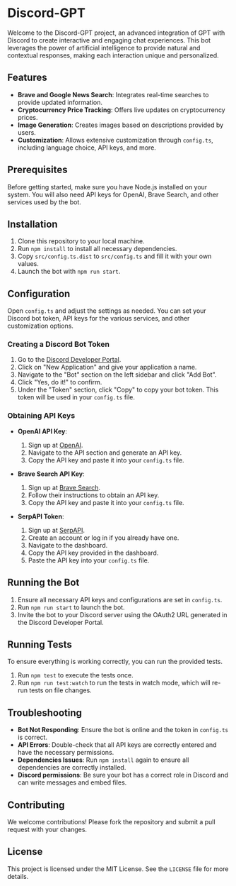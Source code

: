 # Discord-GPT

Welcome to the Discord-GPT project, an advanced integration of GPT with Discord to create interactive and engaging chat experiences. This bot leverages the power of artificial intelligence to provide natural and contextual responses, making each interaction unique and personalized.

## Features

- **Brave and Google News Search**: Integrates real-time searches to provide updated information.
- **Cryptocurrency Price Tracking**: Offers live updates on cryptocurrency prices.
- **Image Generation**: Creates images based on descriptions provided by users.
- **Customization**: Allows extensive customization through `config.ts`, including language choice, API keys, and more.

## Prerequisites

Before getting started, make sure you have Node.js installed on your system. You will also need API keys for OpenAI, Brave Search, and other services used by the bot.

## Installation

1. Clone this repository to your local machine.
2. Run `npm install` to install all necessary dependencies.
3. Copy `src/config.ts.dist` to `src/config.ts` and fill it with your own values.
4. Launch the bot with `npm run start`.

## Configuration

Open `config.ts` and adjust the settings as needed. You can set your Discord bot token, API keys for the various services, and other customization options.

### Creating a Discord Bot Token

1. Go to the [Discord Developer Portal](https://discord.com/developers/applications).
2. Click on "New Application" and give your application a name.
3. Navigate to the "Bot" section on the left sidebar and click "Add Bot".
4. Click "Yes, do it!" to confirm.
5. Under the "Token" section, click "Copy" to copy your bot token. This token will be used in your `config.ts` file.

### Obtaining API Keys

- **OpenAI API Key**: 
  1. Sign up at [OpenAI](https://beta.openai.com/signup/).
  2. Navigate to the API section and generate an API key.
  3. Copy the API key and paste it into your `config.ts` file.

- **Brave Search API Key**: 
  1. Sign up at [Brave Search](https://search.brave.com/).
  2. Follow their instructions to obtain an API key.
  3. Copy the API key and paste it into your `config.ts` file.

- **SerpAPI Token**: 
  1. Sign up at [SerpAPI](https://serpapi.com/users/sign_up).
  2. Create an account or log in if you already have one.
  3. Navigate to the dashboard.
  4. Copy the API key provided in the dashboard.
  5. Paste the API key into your `config.ts` file.

## Running the Bot

1. Ensure all necessary API keys and configurations are set in `config.ts`.
2. Run `npm run start` to launch the bot.
3. Invite the bot to your Discord server using the OAuth2 URL generated in the Discord Developer Portal.

## Running Tests

To ensure everything is working correctly, you can run the provided tests.

1. Run `npm test` to execute the tests once.
2. Run `npm run test:watch` to run the tests in watch mode, which will re-run tests on file changes.


## Troubleshooting

- **Bot Not Responding**: Ensure the bot is online and the token in `config.ts` is correct.
- **API Errors**: Double-check that all API keys are correctly entered and have the necessary permissions.
- **Dependencies Issues**: Run `npm install` again to ensure all dependencies are correctly installed.
- **Discord permissions**: Be sure your bot has a correct role in Discord and can write messages and embed files.

## Contributing

We welcome contributions! Please fork the repository and submit a pull request with your changes.

## License

This project is licensed under the MIT License. See the `LICENSE` file for more details.